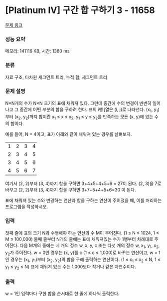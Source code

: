 # [Platinum IV] 구간 합 구하기 3 - 11658 

[문제 링크](https://www.acmicpc.net/problem/11658) 

### 성능 요약

메모리: 141116 KB, 시간: 1380 ms

### 분류

자료 구조, 다차원 세그먼트 트리, 누적 합, 세그먼트 트리

### 문제 설명

<p>N×N개의 수가 N×N 크기의 표에 채워져 있다. 그런데 중간에 수의 변경이 빈번히 일어나고 그 중간에 어떤 부분의 합을 구하려 한다. 표의 i행 j열은 (i, j)로 나타낸다. (x<sub>1</sub>, y<sub>1</sub>)부터 (x<sub>2</sub>, y<sub>2</sub>)까지 합이란 x<sub>1</sub> ≤ x ≤ x<sub>2</sub>, y<sub>1</sub> ≤ y ≤ y<sub>2</sub>를 만족하는 모든 (x, y)에 있는 수의 합이다.</p>

<p>예를 들어, N = 4이고, 표가 아래와 같이 채워져 있는 경우를 살펴보자.</p>

<table class="table table-bordered" style="width:20%">
	<tbody>
		<tr>
			<td style="text-align:center">1</td>
			<td style="text-align:center">2</td>
			<td style="text-align:center">3</td>
			<td style="text-align:center">4</td>
		</tr>
		<tr>
			<td style="text-align:center">2</td>
			<td style="text-align:center">3</td>
			<td style="text-align:center">4</td>
			<td style="text-align:center">5</td>
		</tr>
		<tr>
			<td style="text-align:center">3</td>
			<td style="text-align:center">4</td>
			<td style="text-align:center">5</td>
			<td style="text-align:center">6</td>
		</tr>
		<tr>
			<td style="text-align:center">4</td>
			<td style="text-align:center">5</td>
			<td style="text-align:center">6</td>
			<td style="text-align:center">7</td>
		</tr>
	</tbody>
</table>

<p>여기서 (2, 2)부터 (3, 4)까지 합을 구하면 3+4+5+4+5+6 = 27이 된다. (2, 3)을 7로 바꾸고 (2, 2)부터 (3, 4)까지 합을 구하면 3+7+5+4+5+6=30 이 된다.</p>

<p>표에 채워져 있는 수와 변경하는 연산과 합을 구하는 연산이 주어졌을 때, 이를 처리하는 프로그램을 작성하시오.</p>

### 입력 

 <p>첫째 줄에 표의 크기 N과 수행해야 하는 연산의 수 M이 주어진다. (1 ≤ N ≤ 1024, 1 ≤ M ≤ 100,000) 둘째 줄부터 N개의 줄에는 표에 채워져있는 수가 1행부터 차례대로 주어진다. 다음 M개의 줄에는 네 개의 정수 w, x, y, c 또는 다섯 개의 정수 w, x<sub>1</sub>, y<sub>1</sub>, x<sub>2</sub>, y<sub>2</sub>가 주어진다. w = 0인 경우는 (x, y)를 c (1 ≤ c ≤ 1,000)로 바꾸는 연산이고, w = 1인 경우는 (x<sub>1</sub>, y<sub>1</sub>)부터 (x<sub>2</sub>, y<sub>2</sub>)의 합을 구해 출력하는 연산이다. (1 ≤ x<sub>1</sub> ≤ x<sub>2</sub> ≤ N, 1 ≤ y<sub>1</sub> ≤ y<sub>2</sub> ≤ N) 표에 채워져 있는 수는 1,000보다 작거나 같은 자연수이다.</p>

### 출력 

 <p>w = 1인 입력마다 구한 합을 순서대로 한 줄에 하나씩 출력한다.</p>

